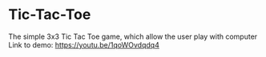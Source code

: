 # Tic-Tac-Toe
The simple 3x3 Tic Tac Toe game, which allow the user play with computer
Link to demo: https://youtu.be/1qoWOvdqdq4
